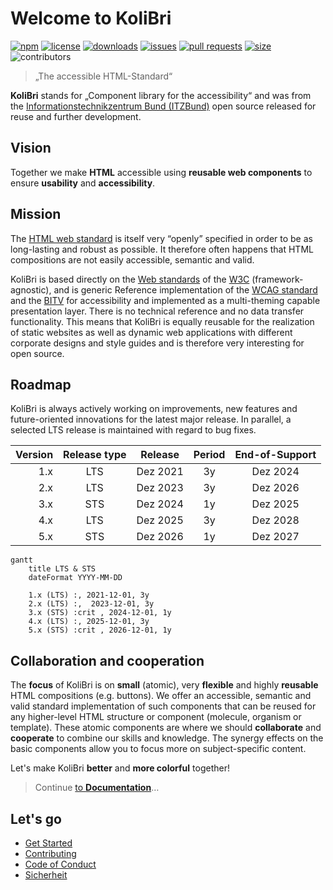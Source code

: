 # Welcome to KoliBri

[![npm](https://img.shields.io/npm/v/@public-ui/components)](https://www.npmjs.com/package/@public-ui/components)
[![license](https://img.shields.io/npm/l/@public-ui/components)](https://github.com/public-ui/kolibri/blob/main/LICENSE)
[![downloads](https://img.shields.io/npm/dt/@public-ui/components)](https://www.npmjs.com/package/@public-ui/components)
[![issues](https://img.shields.io/github/issues/public-ui/kolibri)](https://github.com/public-ui/kolibri/issues)
[![pull requests](https://img.shields.io/github/issues-pr/public-ui/kolibri)](https://github.com/public-ui/kolibri/pulls)
[![size](https://img.shields.io/bundlephobia/min/@public-ui/components)](https://bundlephobia.com/result?p=@public-ui/components)
![contributors](https://img.shields.io/github/contributors/public-ui/kolibri)

> „The accessible HTML-Standard“

**KoliBri** stands for „Component library for the accessibility“ and was from the
[Informationstechnikzentrum Bund (ITZBund)](https://itzbund.de)
open source released for reuse and further development.

## Vision

Together we make **HTML** accessible using **reusable web components** to ensure **usability** and **accessibility**.

## Mission

The [HTML web standard](https://html.spec.whatwg.org) is itself very “openly” specified in order to be as long-lasting and robust as possible. It therefore often happens that HTML compositions are not easily accessible, semantic and valid.

KoliBri is based directly on the [Web standards](https://www.w3.org/standards/webdesign/) of the [W3C](https://www.w3.org) (framework-agnostic), and is generic Reference implementation of the [WCAG standard](https://www.w3.org/WAI/standards-guidelines/wcag/) and the [BITV](https://www.bitvtest.de/bitv_test.html) for accessibility and implemented as a multi-theming capable presentation layer. There is no technical reference and no data transfer functionality. This means that KoliBri is equally reusable for the realization of static websites as well as dynamic web applications with different corporate designs and style guides and is therefore very interesting for open source.

## Roadmap

KoliBri is always actively working on improvements, new features and future-oriented innovations for the latest major release. In parallel, a selected LTS release is maintained with regard to bug fixes.

| Version | Release type | Release | Period | End-of-Support |
| --: | :-: | :-: | :-: | :-: | 
| 1.x | LTS | Dez 2021 | 3y | Dez 2024 |
| 2.x | LTS | Dez 2023 | 3y |  Dez 2026 |
| 3.x | STS | Dez 2024 | 1y |  Dez 2025 |
| 4.x | LTS | Dez 2025 | 3y |  Dez 2028 |
| 5.x | STS | Dez 2026 | 1y |  Dez 2027 |

```mermaid
gantt
    title LTS & STS
    dateFormat YYYY-MM-DD

    1.x (LTS) :, 2021-12-01, 3y
    2.x (LTS) :,  2023-12-01, 3y
    3.x (STS) :crit , 2024-12-01, 1y
    4.x (LTS) :, 2025-12-01, 3y
    5.x (STS) :crit , 2026-12-01, 1y

```

## Collaboration and cooperation

The **focus** of KoliBri is on **small** (atomic), very **flexible** and highly **reusable** HTML compositions (e.g. buttons). We offer an accessible, semantic and valid standard implementation of such components that can be reused for any higher-level HTML structure or component (molecule, organism or template).
These atomic components are where we should **collaborate** and **cooperate** to combine our skills and knowledge. The synergy effects on the basic components allow you to focus more on subject-specific content.

Let's make KoliBri **better** and **more colorful** together!

> Continue [to **Documentation**](https://public-ui.github.io)…

## Let's go

- [Get Started](https://public-ui.github.io/en/docs/get-started/first-steps)
- [Contributing](./CONTRIBUTING.md)
- [Code of Conduct](./CODE_OF_CONDUCT.md)
- [Sicherheit](./docs/SECURITY.md)
